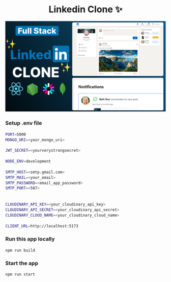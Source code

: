 <h1 align="center">Linkedin Clone ✨</h1>

![Demo App](/frontend/public/screenshot-for-readme.png)


### Setup .env file

```bash
PORT=5000
MONGO_URI=<your_mongo_uri>

JWT_SECRET=<yourverystrongsecret>

NODE_ENV=development

SMTP_HOST=<smtp.gmail.com>
SMTP_MAIL=<your_email>
SMTP_PASSWORD=<email_app_password>
SMTP_PORT=<587>


CLOUDINARY_API_KEY=<your_cloudinary_api_key>
CLOUDINARY_API_SECRET=<your_cloudinary_api_secret>
CLOUDINARY_CLOUD_NAME=<your_cloudinary_cloud_name>

CLIENT_URL=http://localhost:5173
```

### Run this app locally

```shell
npm run build
```

### Start the app

```shell
npm run start
```
